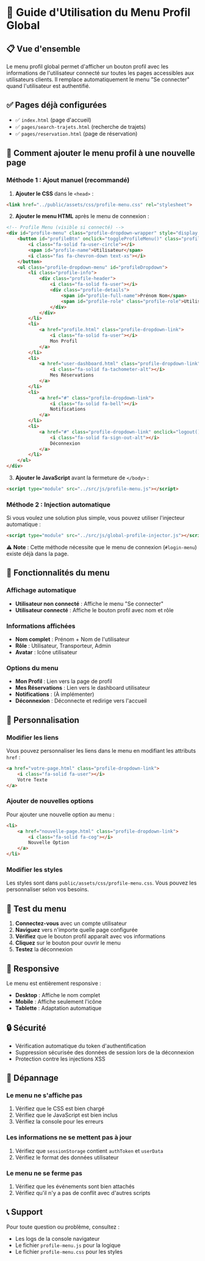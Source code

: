 # 🎯 Guide d'Utilisation du Menu Profil Global

## 📋 Vue d'ensemble

Le menu profil global permet d'afficher un bouton profil avec les informations de l'utilisateur connecté sur toutes les pages accessibles aux utilisateurs clients. Il remplace automatiquement le menu "Se connecter" quand l'utilisateur est authentifié.

## ✅ Pages déjà configurées

- ✅ `index.html` (page d'accueil)
- ✅ `pages/search-trajets.html` (recherche de trajets)
- ✅ `pages/reservation.html` (page de réservation)

## 🚀 Comment ajouter le menu profil à une nouvelle page

### Méthode 1 : Ajout manuel (recommandé)

1. **Ajouter le CSS** dans le `<head>` :
```html
<link href="../public/assets/css/profile-menu.css" rel="stylesheet">
```

2. **Ajouter le menu HTML** après le menu de connexion :
```html
<!-- Profile Menu (visible si connecté) -->
<div id="profile-menu" class="profile-dropdown-wrapper" style="display: none;">
    <button id="profileBtn" onclick="toggleProfileMenu()" class="profile-btn">
        <i class="fa-solid fa-user-circle"></i>
        <span id="profile-name">Utilisateur</span>
        <i class="fas fa-chevron-down text-xs"></i>
    </button>
    <ul class="profile-dropdown-menu" id="profileDropdown">
        <li class="profile-info">
            <div class="profile-header">
                <i class="fa-solid fa-user"></i>
                <div class="profile-details">
                    <span id="profile-full-name">Prénom Nom</span>
                    <span id="profile-role" class="profile-role">Utilisateur</span>
                </div>
            </div>
        </li>
        <li>
            <a href="profile.html" class="profile-dropdown-link">
                <i class="fa-solid fa-user"></i>
                Mon Profil
            </a>
        </li>
        <li>
            <a href="user-dashboard.html" class="profile-dropdown-link">
                <i class="fa-solid fa-tachometer-alt"></i>
                Mes Réservations
            </a>
        </li>
        <li>
            <a href="#" class="profile-dropdown-link">
                <i class="fa-solid fa-bell"></i>
                Notifications
            </a>
        </li>
        <li>
            <a href="#" class="profile-dropdown-link" onclick="logout()">
                <i class="fa-solid fa-sign-out-alt"></i>
                Déconnexion
            </a>
        </li>
    </ul>
</div>
```

3. **Ajouter le JavaScript** avant la fermeture de `</body>` :
```html
<script type="module" src="../src/js/profile-menu.js"></script>
```

### Méthode 2 : Injection automatique

Si vous voulez une solution plus simple, vous pouvez utiliser l'injecteur automatique :

```html
<script type="module" src="../src/js/global-profile-injector.js"></script>
```

⚠️ **Note** : Cette méthode nécessite que le menu de connexion (`#login-menu`) existe déjà dans la page.

## 🎨 Fonctionnalités du menu

### Affichage automatique
- **Utilisateur non connecté** : Affiche le menu "Se connecter"
- **Utilisateur connecté** : Affiche le bouton profil avec nom et rôle

### Informations affichées
- **Nom complet** : Prénom + Nom de l'utilisateur
- **Rôle** : Utilisateur, Transporteur, Admin
- **Avatar** : Icône utilisateur

### Options du menu
- **Mon Profil** : Lien vers la page de profil
- **Mes Réservations** : Lien vers le dashboard utilisateur
- **Notifications** : (À implémenter)
- **Déconnexion** : Déconnecte et redirige vers l'accueil

## 🔧 Personnalisation

### Modifier les liens
Vous pouvez personnaliser les liens dans le menu en modifiant les attributs `href` :

```html
<a href="votre-page.html" class="profile-dropdown-link">
    <i class="fa-solid fa-user"></i>
    Votre Texte
</a>
```

### Ajouter de nouvelles options
Pour ajouter une nouvelle option au menu :

```html
<li>
    <a href="nouvelle-page.html" class="profile-dropdown-link">
        <i class="fa-solid fa-cog"></i>
        Nouvelle Option
    </a>
</li>
```

### Modifier les styles
Les styles sont dans `public/assets/css/profile-menu.css`. Vous pouvez les personnaliser selon vos besoins.

## 🧪 Test du menu

1. **Connectez-vous** avec un compte utilisateur
2. **Naviguez** vers n'importe quelle page configurée
3. **Vérifiez** que le bouton profil apparaît avec vos informations
4. **Cliquez** sur le bouton pour ouvrir le menu
5. **Testez** la déconnexion

## 📱 Responsive

Le menu est entièrement responsive :
- **Desktop** : Affiche le nom complet
- **Mobile** : Affiche seulement l'icône
- **Tablette** : Adaptation automatique

## 🔒 Sécurité

- Vérification automatique du token d'authentification
- Suppression sécurisée des données de session lors de la déconnexion
- Protection contre les injections XSS

## 🐛 Dépannage

### Le menu ne s'affiche pas
1. Vérifiez que le CSS est bien chargé
2. Vérifiez que le JavaScript est bien inclus
3. Vérifiez la console pour les erreurs

### Les informations ne se mettent pas à jour
1. Vérifiez que `sessionStorage` contient `authToken` et `userData`
2. Vérifiez le format des données utilisateur

### Le menu ne se ferme pas
1. Vérifiez que les événements sont bien attachés
2. Vérifiez qu'il n'y a pas de conflit avec d'autres scripts

## 📞 Support

Pour toute question ou problème, consultez :
- Les logs de la console navigateur
- Le fichier `profile-menu.js` pour la logique
- Le fichier `profile-menu.css` pour les styles 